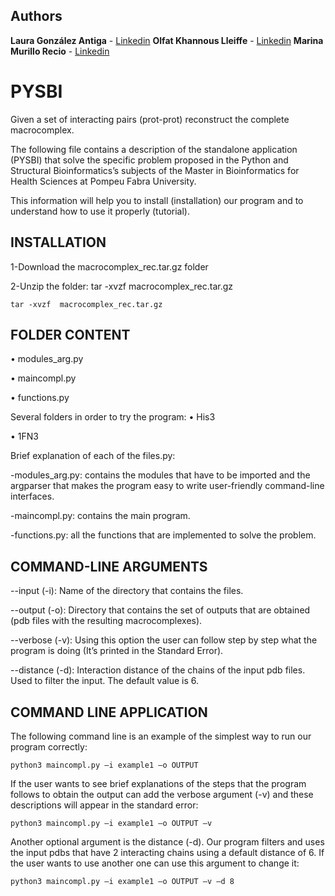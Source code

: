 ## Authors

**Laura González Antiga** - [Linkedin](https://www.linkedin.com/in/laura-g-antiga/)
**Olfat Khannous Lleiffe** - [Linkedin](https://www.linkedin.com/in/olfat-khannous-lleiffe-155a22122/)
**Marina Murillo Recio** - [Linkedin](https://www.linkedin.com/in/marina-murillo-recio-986168b2/)

# PYSBI

Given a set of interacting pairs (prot-prot) reconstruct the complete macrocomplex.

The following file contains a description of the standalone application (PYSBI) that solve the specific problem proposed in the Python and Structural Bioinformatics’s subjects of the Master in Bioinformatics for Health Sciences at Pompeu Fabra University.

This information will help you to install (installation) our program and to understand how to use it properly (tutorial).

## INSTALLATION

1-Download the macrocomplex_rec.tar.gz folder

2-Unzip the folder:  tar -xvzf  macrocomplex_rec.tar.gz

```
tar -xvzf  macrocomplex_rec.tar.gz
```

## FOLDER CONTENT

•    modules_arg.py

•    maincompl.py

•    functions.py

Several folders in order to try the program:
•    His3

•    1FN3

Brief explanation of each of the files.py:

-modules_arg.py: contains the modules that have to be imported and the argparser that makes the program easy to write user-friendly command-line interfaces.

-maincompl.py: contains the main program.

-functions.py: all the functions that are implemented to solve the problem.


## COMMAND-LINE ARGUMENTS

--input (-i): Name of the directory that contains the files.

--output (-o): Directory that contains the set of outputs that are obtained (pdb files with the resulting macrocomplexes).

--verbose (-v): Using this option the user can follow step by step what the program is doing (It’s printed in the Standard Error).

--distance (-d): Interaction distance of the chains of the input pdb files. Used to filter the input. The default value is 6.


## COMMAND LINE APPLICATION

The following command line is an example of the simplest way to run our program correctly:

```
python3 maincompl.py –i example1 –o OUTPUT
```

If the user wants to see brief explanations of the steps that the program follows to obtain the output can add the verbose argument (-v) and these descriptions will appear in the standard error:
```
python3 maincompl.py –i example1 –o OUTPUT –v
```
Another optional argument is the distance (-d). Our program filters and uses the input pdbs that have 2 interacting chains using a default distance of 6. If the user wants to use another one can use this argument to change it:
```
python3 maincompl.py –i example1 –o OUTPUT –v –d 8
```







